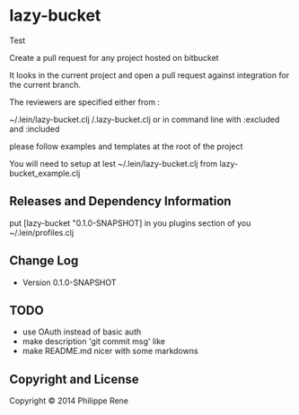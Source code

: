 # lazy-bucket
Test

Create a pull request for any project hosted on bitbucket

It looks in the current project and open a pull request
against integration for the current branch.

The reviewers are specified either from :

~/.lein/lazy-bucket.clj
<project>/.lazy-bucket.clj
or in command line with :excluded and :included

please follow examples and templates at the root of the project

You will need to setup at lest ~/.lein/lazy-bucket.clj from
lazy-bucket_example.clj


## Releases and Dependency Information

put [lazy-bucket "0.1.0-SNAPSHOT] in you plugins section
of you ~/.lein/profiles.clj

## Change Log

* Version 0.1.0-SNAPSHOT

## TODO

- use OAuth instead of basic auth
- make description 'git commit msg' like
- make README.md nicer with some markdowns


## Copyright and License

Copyright © 2014 Philippe Rene
